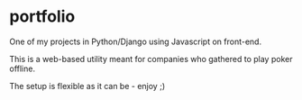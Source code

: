 # portfolio
One of my projects in Python/Django using Javascript on front-end.

This is a web-based utility meant for companies who gathered to play poker offline.

The setup is flexible as it can be - enjoy ;)
